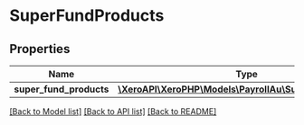 # SuperFundProducts

## Properties

 Name                    | Type                                                                            | Description | Notes      
-------------------------|---------------------------------------------------------------------------------|-------------|------------
 **super_fund_products** | [**\XeroAPI\XeroPHP\Models\PayrollAu\SuperFundProduct[]**](SuperFundProduct.md) |             | [optional] 

[[Back to Model list]](../README.md#documentation-for-models) [[Back to API list]](../README.md#documentation-for-api-endpoints) [[Back to README]](../README.md)


